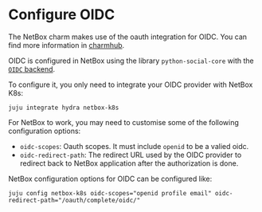 # Configure OIDC

The NetBox charm makes use of the oauth integration for OIDC. You can find
more information in [charmhub](https://charmhub.io/integrations/oauth).

OIDC is configured in NetBox using the library `python-social-core` with the [`OIDC` backend](https://python-social-auth.readthedocs.io/en/latest/backends/oidc.html).

To configure it, you only need to integrate your OIDC provider with NetBox K8s:
```
juju integrate hydra netbox-k8s
```

For NetBox to work, you may need to customise some of the following configuration options:
 - `oidc-scopes`: Oauth scopes. It must include `openid` to be a valied oidc.
 - `oidc-redirect-path`: The redirect URL used by the OIDC provider to redirect back to NetBox application after the authorization is done.

NetBox configuration options for OIDC can be configured like:
```
juju config netbox-k8s oidc-scopes="openid profile email" oidc-redirect-path="/oauth/complete/oidc/"
```
